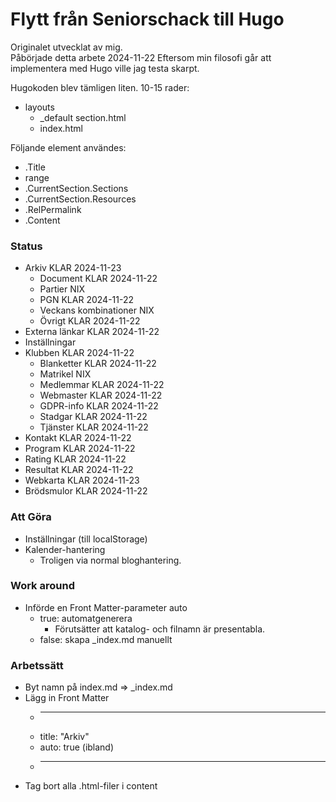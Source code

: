 # Flytt från Seniorschack till Hugo

Originalet utvecklat av mig.  
Påbörjade detta arbete 2024-11-22
Eftersom min filosofi går att implementera med Hugo ville jag testa skarpt.  

Hugokoden blev tämligen liten. 10-15 rader:

* layouts
	* _default
		section.html
	* index.html

Följande element användes:

* .Title
* range
* .CurrentSection.Sections
* .CurrentSection.Resources
* .RelPermalink
* .Content

### Status

* Arkiv KLAR 2024-11-23
	* Document KLAR 2024-11-22
	* Partier NIX
	* PGN KLAR 2024-11-22
	* Veckans kombinationer NIX
	* Övrigt  KLAR 2024-11-22
* Externa länkar KLAR 2024-11-22
* Inställningar 
* Klubben KLAR 2024-11-22
	* Blanketter KLAR 2024-11-22
	* Matrikel NIX
	* Medlemmar KLAR 2024-11-22
	* Webmaster KLAR 2024-11-22
	* GDPR-info KLAR 2024-11-22
	* Stadgar KLAR 2024-11-22
	* Tjänster KLAR 2024-11-22
* Kontakt  KLAR 2024-11-22
* Program  KLAR 2024-11-22
* Rating KLAR 2024-11-22
* Resultat KLAR 2024-11-22
* Webkarta KLAR 2024-11-23
* Brödsmulor KLAR 2024-11-22

### Att Göra

* Inställningar (till localStorage)
* Kalender-hantering
	* Troligen via normal bloghantering.

### Work around

* Införde en Front Matter-parameter auto
	* true: automatgenerera 
		* Förutsätter att katalog- och filnamn är presentabla.
	* false: skapa _index.md manuellt

### Arbetssätt

* Byt namn på index.md => _index.md
* Lägg in Front Matter
	* ---
	* title: "Arkiv"
	* auto: true (ibland)
	* ---
* Tag bort alla .html-filer i content